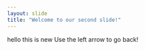 ```yaml
---
layout: slide
title: "Welcome to our second slide!"
---
```

hello this is new
Use the left arrow to go back!
